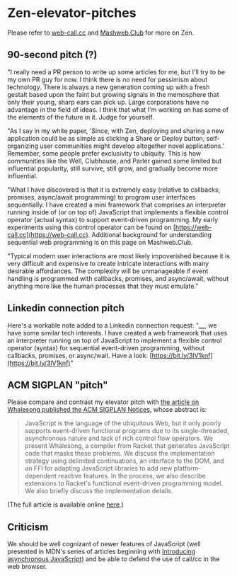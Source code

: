 # Zen-elevator-pitches

Please refer to [web-call.cc](https://web-call.cc/) and [Mashweb.Club](https://mashweb.club/) for more on Zen.

## 90-second pitch \(?\)

"I really need a PR person to write up some articles for me, but I'll try to be my own PR guy for now. I think there is no need for pessimism about technology. There is always a new generation coming up with a fresh gestalt based upon the faint but growing signals in the memosphere that only their young, sharp ears can pick up. Large corporations have no advantage in the field of ideas. I think that what I'm working on has some of the elements of the future in it. Judge for yourself.

"As I say in my white paper, 'Since, with Zen, deploying and sharing a new application could be as simple as clicking a Share or Deploy button, self-organizing user communities might develop altogether novel applications.' Remember, some people prefer exclusivity to ubiquity. This is how communities like the Well, Clubhouse, and Parler gained some limited but influential popularity, still survive, still grow, and gradually become more influential.

"What I have discovered is that it is extremely easy \(relative to callbacks, promises, async/await programming\) to program user interfaces sequentially. I have created a mini framework that comprises an interpreter running inside of \(or on top of\) JavaScript that implements a flexible control operator \(actual syntax\) to support event-driven programming. My early experiments using this control operator can be found on [https://web-call.cc](https://web-call.cc). Additional background for understanding sequential web programming is on this page on Mashweb.Club.

"Typical modern user interactions are most likely impoverished because it is very difficult and expensive to create intricate interactions with many desirable affordances. The complexity will be unmanageable if event handling is programmed with callbacks, promises, and async/await, without anything more like the human processes that they must emulate."

## Linkedin connection pitch

Here's a workable note added to a Linkedin connection request: "**\_\_**, we have some similar tech interests. I have created a web framework that uses an interpreter running on top of JavaScript to implement a flexible control operator \(syntax\) for sequential event-driven programming, without callbacks, promises, or async/wait. Have a look: [https://bit.ly/3lV1knf](https://bit.ly/3lV1knf)"

## ACM SIGPLAN "pitch"

Please compare and contrast my elevator pitch with [the article on Whalesong published the ACM SIGPLAN Notices](https://dl.acm.org/doi/abs/10.1145/2578856.2508172), whose abstract is:

> JavaScript is the language of the ubiquitous Web, but it only poorly supports event-driven functional programs due to its single-threaded, asynchronous nature and lack of rich control flow operators. We present Whalesong, a compiler from Racket that generates JavaScript code that masks these problems. We discuss the implementation strategy using delimited continuations, an interface to the DOM, and an FFI for adapting JavaScript libraries to add new platform-dependent reactive features. In the process, we also describe extensions to Racket's functional event-driven programming model. We also briefly discuss the implementation details.

\(The full article is available online [here](https://cs.brown.edu/~sk/Publications/Papers/Published/yk-whalesong-racket-browser/paper.pdf).\)

## Criticism

We should be well cognizant of newer features of JavaScript \(well presented in MDN's series of articles beginning with [Introducing asynchronous JavaScript](https://developer.mozilla.org/en-US/docs/Learn/JavaScript/Asynchronous/Introducing)\) and be able to defend the use of call/cc in the web browser.

